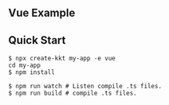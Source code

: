 Vue Example
---

## Quick Start

```shell
$ npx create-kkt my-app -e vue
cd my-app
$ npm install

$ npm run watch # Listen compile .ts files.
$ npm run build # compile .ts files.
```
